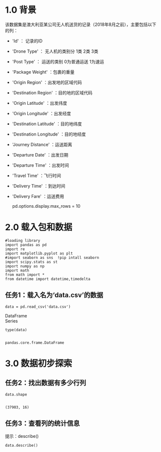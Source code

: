 # 1.0 背景

该数据集是澳大利亚某公司无人机送货的记录（2018年8月之前），主要包括以下的列：

  * 'Id' ： 记录的ID
  * 'Drone Type' ： 无人机的类别分 1类 2类 3类
  * 'Post Type' ： 运送的类别 0为普通运送 1为速运
  * 'Package Weight' ：包裹的重量
  * 'Origin Region' ：出发地的区域代码
  * 'Destination Region' ：目的地的区域代码
  * 'Origin Latitude' ：出发纬度
  * 'Origin Longitude' ：出发经度
  * 'Destination Latitude' ：目的地纬度
  * 'Destination Longitude' ：目的地经度
  * 'Journey Distance' ：运送距离
  * 'Departure Date' ：出发日期
  * 'Departure Time' ：出发时间
  * 'Travel Time' ：飞行时间
  * 'Delivery Time' ：到达时间
  * 'Delivery Fare' ：运送费用

    
    
    pd.options.display.max_rows = 10

# 2.0 载入包和数据

    
    
    #loading library
    import pandas as pd
    import re
    import matplotlib.pyplot as plt
    #import seaborn as sns  !pip intall seaborn
    import scipy.stats as st
    import numpy as np
    import math
    from math import *
    from datetime import datetime,timedelta

## 任务1：载入名为‘data.csv’的数据

    
    
    data = pd.read_csv('data.csv')

DataFrame  
Series

    
    
    type(data)
    
    
    pandas.core.frame.DataFrame

# 3.0 数据初步探索

## 任务2：找出数据有多少行列

    
    
    data.shape
    
    
    (37903, 16)

## 任务3：查看列的统计信息

提示：describe()

    
    
    data.describe()

